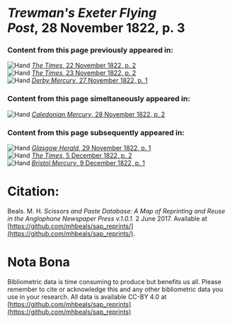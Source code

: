 # *Trewman's Exeter Flying Post*, 28 November 1822, p. 3  
  
### Content from this page previously appeared in:  
![Hand](http://scissorsandpaste.net/wp-content/uploads/2017/06/smallhandpointer.png) [*The Times*, 22 November 1822, p. 2](https://mhbeals.github.io/sap_html/The-Times/The-Times-22-November-1822-p-2)  
![Hand](http://scissorsandpaste.net/wp-content/uploads/2017/06/smallhandpointer.png) [*The Times*, 23 November 1822, p. 2](https://mhbeals.github.io/sap_html/The-Times/The-Times-23-November-1822-p-2)  
![Hand](http://scissorsandpaste.net/wp-content/uploads/2017/06/smallhandpointer.png) [*Derby Mercury*, 27 November 1822, p. 1](https://mhbeals.github.io/sap_html/Derby-Mercury/Derby-Mercury-27-November-1822-p-1)  
  
### Content from this page simeltaneously appeared in:  
![Hand](http://scissorsandpaste.net/wp-content/uploads/2017/06/smallhandpointer.png) [*Caledonian Mercury*, 28 November 1822, p. 2](https://mhbeals.github.io/sap_html/Caledonian-Mercury/Caledonian-Mercury-28-November-1822-p-2)  
  
### Content from this page subsequently appeared in:  
![Hand](http://scissorsandpaste.net/wp-content/uploads/2017/06/smallhandpointer.png) [*Glasgow Herald*, 29 November 1822, p. 1](https://mhbeals.github.io/sap_html/Glasgow-Herald/Glasgow-Herald-29-November-1822-p-1)  
![Hand](http://scissorsandpaste.net/wp-content/uploads/2017/06/smallhandpointer.png) [*The Times*, 5 December 1822, p. 2](https://mhbeals.github.io/sap_html/The-Times/The-Times-5-December-1822-p-2)  
![Hand](http://scissorsandpaste.net/wp-content/uploads/2017/06/smallhandpointer.png) [*Bristol Mercury*, 9 December 1822, p. 1](https://mhbeals.github.io/sap_html/Bristol-Mercury/Bristol-Mercury-9-December-1822-p-1)  


# Citation: 

Beals. M. H. *Scissors and Paste Database: A Map of Reprinting and Reuse in the Anglophone Newspaper Press v.1.0.1.* 2 June 2017. Available at [https://github.com/mhbeals/sap_reprints/](https://github.com/mhbeals/sap_reprints/). 

# Nota Bona

Bibliometric data is time consuming to produce but benefits us all. Please remember to cite or acknowledge this and any other bibliometric data you use in your research. All data is available CC-BY 4.0 at [https://github.com/mhbeals/sap_reprints](https://github.com/mhbeals/sap_reprints)